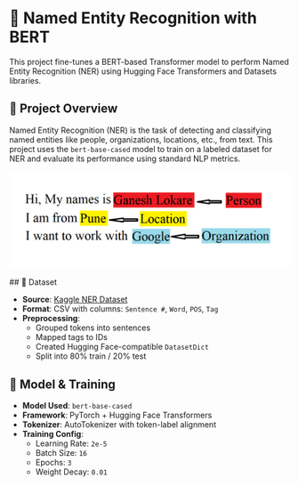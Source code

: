 # 🧠 Named Entity Recognition with BERT

This project fine-tunes a BERT-based Transformer model to perform Named Entity Recognition (NER) using Hugging Face Transformers and Datasets libraries.

## 🚀 Project Overview

Named Entity Recognition (NER) is the task of detecting and classifying named entities like people, organizations, locations, etc., from text. This project uses the `bert-base-cased` model to train on a labeled dataset for NER and evaluate its performance using standard NLP metrics.
<p align="center">
  <img src="https://github.com/dohaaymann/Named-Entity-Recognition-with-Transformers/raw/main/NER Image.png" width="600"/>
</p>
## 📁 Dataset

- **Source**: [Kaggle NER Dataset](https://www.kaggle.com/datasets/abhinavwalia95/entity-annotated-corpus)
- **Format**: CSV with columns: `Sentence #`, `Word`, `POS`, `Tag`
- **Preprocessing**:
  - Grouped tokens into sentences
  - Mapped tags to IDs
  - Created Hugging Face-compatible `DatasetDict`
  - Split into 80% train / 20% test

## 🧪 Model & Training

- **Model Used**: `bert-base-cased`
- **Framework**: PyTorch + Hugging Face Transformers
- **Tokenizer**: AutoTokenizer with token-label alignment
- **Training Config**:
  - Learning Rate: `2e-5`
  - Batch Size: `16`
  - Epochs: `3`
  - Weight Decay: `0.01`

